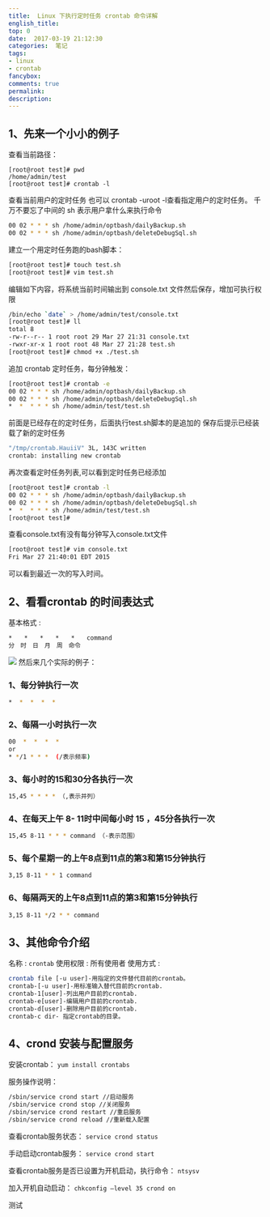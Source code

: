 ```yaml
---
title:  Linux 下执行定时任务 crontab 命令详解
english_title:
top: 0
date:  2017-03-19 21:12:30
categories:  笔记
tags:
- linux
- crontab
fancybox:
comments: true
permalink:
description: 
---
```

## 1、先来一个小小的例子
查看当前路径：
```
[root@root test]# pwd
/home/admin/test 
[root@root test]# crontab -l
```

<!--more-->

查看当前用户的定时任务 也可以 crontab -uroot -l查看指定用户的定时任务。
千万不要忘了中间的 sh 表示用户拿什么来执行命令

```bash
00 02 * * * sh /home/admin/optbash/dailyBackup.sh
00 02 * * * sh /home/admin/optbash/deleteDebugSql.sh
```
建立一个用定时任务跑的bash脚本：

```bash
[root@root test]# touch test.sh
[root@root test]# vim test.sh
```
编辑如下内容，将系统当前时间输出到 console.txt 文件然后保存，增加可执行权限

```bash
/bin/echo `date` > /home/admin/test/console.txt
[root@root test]# ll
total 8
-rw-r--r-- 1 root root 29 Mar 27 21:31 console.txt
-rwxr-xr-x 1 root root 48 Mar 27 21:28 test.sh
[root@root test]# chmod +x ./test.sh
```

追加 crontab 定时任务，每分钟触发：

```bash
[root@root test]# crontab -e
00 02 * * * sh /home/admin/optbash/dailyBackup.sh
00 02 * * * sh /home/admin/optbash/deleteDebugSql.sh
*  *  * * * sh /home/admin/test/test.sh
```

前面是已经存在的定时任务，后面执行test.sh脚本的是追加的 保存后提示已经装载了新的定时任务

```bash
"/tmp/crontab.HauiiV" 3L, 143C written
crontab: installing new crontab
```
再次查看定时任务列表,可以看到定时任务已经添加

```bash
[root@root test]# crontab -l
00 02 * * * sh /home/admin/optbash/dailyBackup.sh
00 02 * * * sh /home/admin/optbash/deleteDebugSql.sh
*  *  * * * sh /home/admin/test/test.sh
[root@root test]# 
```

查看console.txt有没有每分钟写入console.txt文件

```bash
[root@root test]# vim console.txt
Fri Mar 27 21:40:01 EDT 2015 
```

可以看到最近一次的写入时间。

## 2、看看crontab 的时间表达式
基本格式 :
```bash
*　　*　　*　　*　　*　　command
分　时　日　月　周　命令
```
![](http://images.cnitblog.com/blog/34483/201301/08090352-4e0aa3fe4f404b3491df384758229be1.png)
然后来几个实际的例子：

### 1、每分钟执行一次
```bash
*  *  *  *  * 
```

### 2、每隔一小时执行一次 
```bash
00  *  *  *  * 
or
* */1 * * *  (/表示频率)
```

### 3、每小时的15和30分各执行一次 
```bash
15,45 * * * * （,表示并列）
```

### 4、在每天上午 8- 11时中间每小时 15 ，45分各执行一次
```bash
15,45 8-11 * * * command （-表示范围）
```

### 5、每个星期一的上午8点到11点的第3和第15分钟执行
```bash
3,15 8-11 * * 1 command
```

### 6、每隔两天的上午8点到11点的第3和第15分钟执行
```bash
3,15 8-11 */2 * * command
```

## 3、其他命令介绍
名称 : `crontab`
使用权限 : 所有使用者
使用方式 :
```bash
crontab file [-u user]-用指定的文件替代目前的crontab。
crontab-[-u user]-用标准输入替代目前的crontab.
crontab-1[user]-列出用户目前的crontab.
crontab-e[user]-编辑用户目前的crontab.
crontab-d[user]-删除用户目前的crontab.
crontab-c dir- 指定crontab的目录。 
```

## 4、crond 安装与配置服务
安装crontab：
`yum install crontabs`

服务操作说明：
```bash
/sbin/service crond start //启动服务
/sbin/service crond stop //关闭服务
/sbin/service crond restart //重启服务
/sbin/service crond reload //重新载入配置
```

查看crontab服务状态：
`service crond status`

手动启动crontab服务：
`service crond start`

查看crontab服务是否已设置为开机启动，执行命令：
`ntsysv`

加入开机自动启动：
`chkconfig –level 35 crond on`

测试


